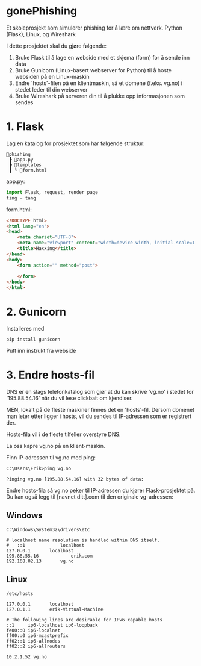 # gonePhishing
Et skoleprosjekt som simulerer phishing for å lære om nettverk. Python (Flask), Linux, og Wireshark

I dette prosjektet skal du gjøre følgende:
1. Bruke Flask til å lage en webside med et skjema (form) for å sende inn data
1. Bruke Gunicorn (Linux-basert webserver for Python) til å hoste websiden på en Linux-maskin
1. Endre 'hosts'-filen på en klientmaskin, så et domene (f.eks. vg.no) i stedet leder til din webserver
1. Bruke Wireshark på serveren din til å plukke opp informasjonen som sendes

# 1. Flask

Lag en katalog for prosjektet som har følgende struktur:
```     
📂phishing
 ┣ 📜app.py
 ┣ 📂templates
 ┃ ┗ 📜form.html
```
app.py:
```python
import Flask, request, render_page
ting = tang 
```

form.html:
```html
<!DOCTYPE html>
<html lang="en">
<head>
    <meta charset="UTF-8">
    <meta name="viewport" content="width=device-width, initial-scale=1.0">
    <title>Haxxing</title>
</head>
<body>
    <form action="" method="post">
        
    </form>
</body>
</html>
```
# 2. Gunicorn

Installeres med 
```console
pip install gunicorn
```

Putt inn instrukt fra webside
# 3. Endre hosts-fil
DNS er en slags telefonkatalog som gjør at du kan skrive 'vg.no' i stedet for '195.88.54.16' når du vil lese clickbait om kjendiser.

MEN, lokalt på de fleste maskiner finnes det en 'hosts'-fil. Dersom domenet man leter etter ligger i hosts, vil du sendes til IP-adressen som er registrert der.

Hosts-fila vil i de fleste tilfeller overstyre DNS.

La oss kapre vg.no på en klient-maskin.

Finn IP-adressen til vg.no med ping:

```console
C:\Users\Erik>ping vg.no

Pinging vg.no [195.88.54.16] with 32 bytes of data:
```
Endre hosts-fila så vg.no peker til IP-adressen du kjører Flask-prosjektet på. Du kan også legg til [navnet ditt].com til den originale vg-adressen:

## Windows

```
C:\Windows\System32\drivers\etc
```
```
# localhost name resolution is handled within DNS itself.
#	::1             localhost
127.0.0.1		localhost
195.88.55.16            erik.com
192.168.02.13		vg.no
```
## Linux
```console
/etc/hosts
```
```
127.0.0.1       localhost
127.0.1.1       erik-Virtual-Machine

# The following lines are desirable for IPv6 capable hosts
::1     ip6-localhost ip6-loopback
fe00::0 ip6-localnet
ff00::0 ip6-mcastprefix
ff02::1 ip6-allnodes
ff02::2 ip6-allrouters

10.2.1.52 vg.no
```


